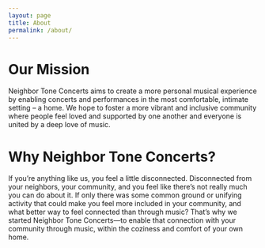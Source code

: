 ```yaml
---
layout: page
title: About
permalink: /about/
---
```


# Our Mission

Neighbor Tone Concerts aims to create a more personal musical experience by enabling concerts and performances in the most comfortable, intimate setting – a home. We hope to foster a more vibrant and inclusive community where people feel loved and supported by one another and everyone is united by a deep love of music.

# Why Neighbor Tone Concerts?

If you’re anything like us, you feel a little disconnected. Disconnected from your neighbors, your community, and you feel like there’s not really much you can do about it. If only there was some common ground or unifying activity that could make you feel more included in your community, and what better way to feel connected than through music? That’s why we started Neighbor Tone Concerts—to enable that connection with your community through music, within the coziness and comfort of your own home.